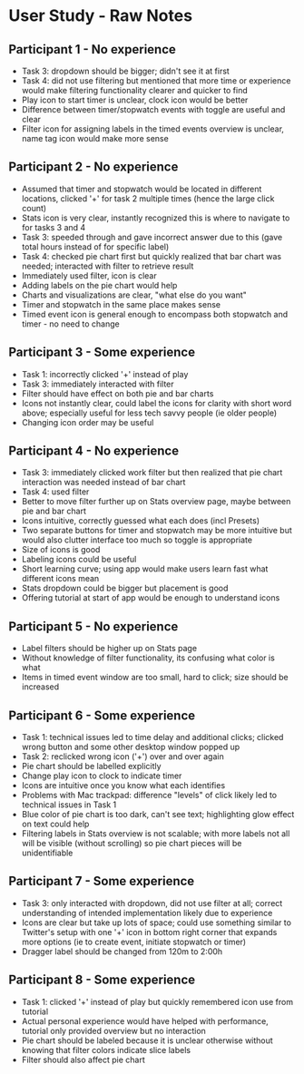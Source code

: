 # User Study - Raw Notes

## Participant 1 - No experience

- Task 3: dropdown should be bigger; didn't see it at first
- Task 4: did not use filtering but mentioned that more time or experience would make filtering functionality clearer and quicker to find
- Play icon to start timer is unclear, clock icon would be better
- Difference between timer/stopwatch events with toggle are useful and clear
- Filter icon for assigning labels in the timed events overview is unclear, name tag icon would make more sense

## Participant 2 - No experience

- Assumed that timer and stopwatch would be located in different locations, clicked '+' for task 2 multiple times (hence the large click count)
- Stats icon is very clear, instantly recognized this is where to navigate to for tasks 3 and 4
- Task 3: speeded through and gave incorrect answer due to this (gave total hours instead of for specific label)
- Task 4: checked pie chart first but quickly realized that bar chart was needed; interacted with filter to retrieve result
- Immediately used filter, icon is clear
- Adding labels on the pie chart would help
- Charts and visualizations are clear, "what else do you want"
- Timer and stopwatch in the same place makes sense
- Timed event icon is general enough to encompass both stopwatch and timer - no need to change

## Participant 3 - Some experience

- Task 1: incorrectly clicked '+' instead of play
- Task 3: immediately interacted with filter
- Filter should have effect on both pie and bar charts
- Icons not instantly clear, could label the icons for clarity with short word above; especially useful for less tech savvy people (ie older people)
- Changing icon order may be useful

## Participant 4 - No experience

- Task 3: immediately clicked work filter but then realized that pie chart interaction was needed instead of bar chart
- Task 4: used filter
- Better to move filter further up on Stats overview page, maybe between pie and bar chart
- Icons intuitive, correctly guessed what each does (incl Presets)
- Two separate buttons for timer and stopwatch may be more intuitive but would also clutter interface too much so toggle is appropriate
- Size of icons is good
- Labeling icons could be useful
- Short learning curve; using app would make users learn fast what different icons mean
- Stats dropdown could be bigger but placement is good
- Offering tutorial at start of app would be enough to understand icons

## Participant 5 - No experience

- Label filters should be higher up on Stats page
- Without knowledge of filter functionality, its confusing what color is what
- Items in timed event window are too small, hard to click; size should be increased

## Participant 6 - Some experience

- Task 1: technical issues led to time delay and additional clicks; clicked wrong button and some other desktop window popped up
- Task 2: reclicked wrong icon ('+') over and over again
- Pie chart should be labelled explicitly
- Change play icon to clock to indicate timer
- Icons are intuitive once you know what each identifies
- Problems with Mac trackpad: difference "levels" of click likely led to technical issues in Task 1
- Blue color of pie chart is too dark, can't see text; highlighting glow effect on text could help
- Filtering labels in Stats overview is not scalable; with more labels not all will be visible (without scrolling) so pie chart pieces will be unidentifiable

## Participant 7 - Some experience

- Task 3: only interacted with dropdown, did not use filter at all; correct understanding of intended implementation likely due to experience
- Icons are clear but take up lots of space; could use something similar to Twitter's setup with one '+' icon in bottom right corner that expands more options (ie to create event, initiate stopwatch or timer)
- Dragger label should be changed from 120m to 2:00h


## Participant 8 - Some experience

- Task 1: clicked '+' instead of play but quickly remembered icon use from tutorial
- Actual personal experience would have helped with performance, tutorial only provided overview but no interaction
- Pie chart should be labeled because it is unclear otherwise without knowing that filter colors indicate slice labels
- Filter should also affect pie chart
